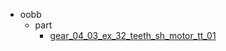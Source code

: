 * oobb
  * part
    * [gear_04_03_ex_32_teeth_sh_motor_tt_01](oobb/part/gear_04_03_ex_32_teeth_sh_motor_tt_01)
